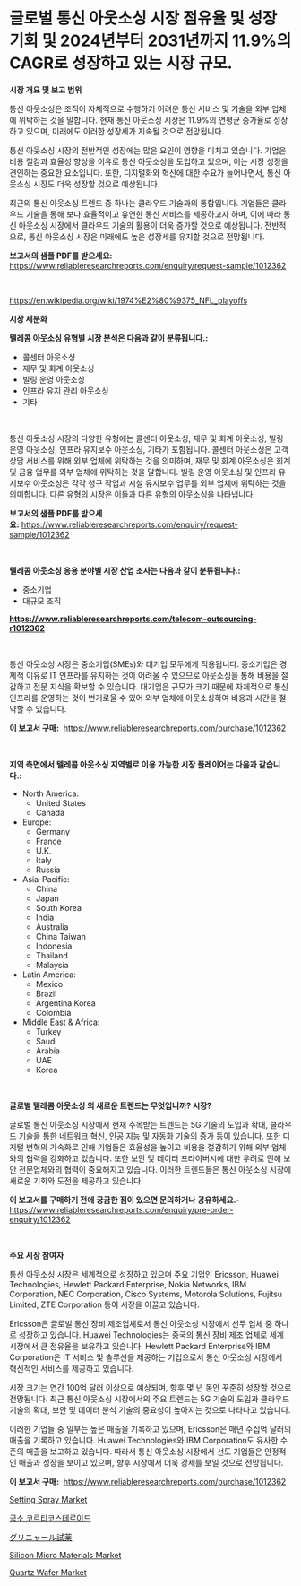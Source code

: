 <p><h1>글로벌 통신 아웃소싱 시장 점유율 및 성장 기회 및 2024년부터 2031년까지 11.9%의 CAGR로 성장하고 있는 시장 규모.</h1></p><p><strong>시장 개요 및 보고 범위</strong></p>
<p><p>통신 아웃소싱은 조직이 자체적으로 수행하기 어려운 통신 서비스 및 기술을 외부 업체에 위탁하는 것을 말합니다. 현재 통신 아웃소싱 시장은 11.9%의 연평균 증가율로 성장하고 있으며, 미래에도 이러한 성장세가 지속될 것으로 전망됩니다. </p><p>통신 아웃소싱 시장의 전반적인 성장에는 많은 요인이 영향을 미치고 있습니다. 기업은 비용 절감과 효율성 향상을 이유로 통신 아웃소싱을 도입하고 있으며, 이는 시장 성장을 견인하는 중요한 요소입니다. 또한, 디지털화와 혁신에 대한 수요가 늘어나면서, 통신 아웃소싱 시장도 더욱 성장할 것으로 예상됩니다.</p><p>최근의 통신 아웃소싱 트렌드 중 하나는 클라우드 기술과의 통합입니다. 기업들은 클라우드 기술을 통해 보다 효율적이고 유연한 통신 서비스를 제공하고자 하며, 이에 따라 통신 아웃소싱 시장에서 클라우드 기술의 활용이 더욱 증가할 것으로 예상됩니다. 전반적으로, 통신 아웃소싱 시장은 미래에도 높은 성장세를 유지할 것으로 전망됩니다.</p></p>
<p><strong>보고서의 샘플 PDF를 받으세요:</strong> <a href="https://www.reliableresearchreports.com/enquiry/request-sample/1012362">https://www.reliableresearchreports.com/enquiry/request-sample/1012362</a></p>
<p>&nbsp;</p>
<p><a href="https://en.wikipedia.org/wiki/1974%E2%80%9375_NFL_playoffs">https://en.wikipedia.org/wiki/1974%E2%80%9375_NFL_playoffs</a></p>
<p><strong>시장 세분화</strong></p>
<p><strong>텔레콤 아웃소싱 유형별 시장 분석은 다음과 같이 분류됩니다.:</strong></p>
<p><ul><li>콜센터 아웃소싱</li><li>재무 및 회계 아웃소싱</li><li>빌링 운영 아웃소싱</li><li>인프라 유지 관리 아웃소싱</li><li>기타</li></ul></p>
<p>&nbsp;</p>
<p><p>통신 아웃소싱 시장의 다양한 유형에는 콜센터 아웃소싱, 재무 및 회계 아웃소싱, 빌링 운영 아웃소싱, 인프라 유지보수 아웃소싱, 기타가 포함됩니다. 콜센터 아웃소싱은 고객 상담 서비스를 위해 외부 업체에 위탁하는 것을 의미하며, 재무 및 회계 아웃소싱은 회계 및 금융 업무를 외부 업체에 위탁하는 것을 말합니다. 빌링 운영 아웃소싱 및 인프라 유지보수 아웃소싱은 각각 청구 작업과 시설 유지보수 업무를 외부 업체에 위탁하는 것을 의미합니다. 다른 유형의 시장은 이들과 다른 유형의 아웃소싱을 나타냅니다.</p></p>
<p><strong>보고서의 샘플 PDF를 받으세요:</strong>&nbsp;<a href="https://www.reliableresearchreports.com/enquiry/request-sample/1012362">https://www.reliableresearchreports.com/enquiry/request-sample/1012362</a></p>
<p>&nbsp;</p>
<p><strong> 텔레콤 아웃소싱 응용 분야별 시장 산업 조사는 다음과 같이 분류됩니다.:</strong></p>
<p><ul><li>중소기업</li><li>대규모 조직</li></ul></p>
<p><strong><a href="https://www.reliableresearchreports.com/telecom-outsourcing-r1012362">https://www.reliableresearchreports.com/telecom-outsourcing-r1012362</a></strong></p>
<p>&nbsp;</p>
<p><p>통신 아웃소싱 시장은 중소기업(SMEs)와 대기업 모두에게 적용됩니다. 중소기업은 경제적 이유로 IT 인프라를 유지하는 것이 어려울 수 있으므로 아웃소싱을 통해 비용을 절감하고 전문 지식을 확보할 수 있습니다. 대기업은 규모가 크기 때문에 자체적으로 통신 인프라를 운영하는 것이 번거로울 수 있어 외부 업체에 아웃소싱하여 비용과 시간을 절약할 수 있습니다.</p></p>
<p><strong>이 보고서 구매:</strong>&nbsp; <a href="https://www.reliableresearchreports.com/purchase/1012362">https://www.reliableresearchreports.com/purchase/1012362</a></p>
<p>&nbsp;</p>
<p><strong>지역 측면에서 텔레콤 아웃소싱 지역별로 이용 가능한 시장 플레이어는 다음과 같습니다.:</strong></p>
<p><ul>
    <li>
        North America:
        <ul>
            <li>United States</li>
            <li>Canada</li>
        </ul>
    </li>
    <li>
        Europe:
        <ul>
            <li>Germany</li>
            <li>France</li>
            <li>U.K.</li>
            <li>Italy</li>
            <li>Russia</li>
        </ul>
    </li>
    <li>
        Asia-Pacific:
        <ul>
            <li>China</li>
            <li>Japan</li>
            <li>South Korea</li>
            <li>India</li>
            <li>Australia</li>
            <li>China Taiwan</li>
            <li>Indonesia</li>
            <li>Thailand</li>
            <li>Malaysia</li>
        </ul>
    </li>
    <li>
        Latin America:
        <ul>
            <li>Mexico</li>
            <li>Brazil</li>
            <li>Argentina Korea</li>
            <li>Colombia</li>
        </ul>
    </li>
    <li>
        Middle East & Africa:
        <ul>
            <li>Turkey</li>
            <li>Saudi</li>
            <li>Arabia</li>
            <li>UAE</li>
            <li>Korea</li>
        </ul>
    </li>
    </ul></p>
<p>&nbsp;</p>
<p><strong>글로벌 텔레콤 아웃소싱 의 새로운 트렌드는 무엇입니까? 시장?</strong></p>
<p><p>글로벌 통신 아웃소싱 시장에서 현재 주목받는 트렌드는 5G 기술의 도입과 확대, 클라우드 기술을 통한 네트워크 혁신, 인공 지능 및 자동화 기술의 증가 등이 있습니다. 또한 디지털 변혁의 가속화로 인해 기업들은 효율성을 높이고 비용을 절감하기 위해 외부 업체와의 협력을 강화하고 있습니다. 또한 보안 및 데이터 프라이버시에 대한 우려로 인해 보안 전문업체와의 협력이 중요해지고 있습니다. 이러한 트렌드들은 통신 아웃소싱 시장에 새로운 기회와 도전을 제공하고 있습니다.</p></p>
<p><strong>이 보고서를 구매하기 전에 궁금한 점이 있으면 문의하거나 공유하세요.</strong>- <a href="https://www.reliableresearchreports.com/enquiry/pre-order-enquiry/1012362">https://www.reliableresearchreports.com/enquiry/pre-order-enquiry/1012362</a></p>
<p>&nbsp;</p>
<p><strong>주요 시장 참여자</strong></p>
<p><p>통신 아웃소싱 시장은 세계적으로 성장하고 있으며 주요 기업인 Ericsson, Huawei Technologies, Hewlett Packard Enterprise, Nokia Networks, IBM Corporation, NEC Corporation, Cisco Systems, Motorola Solutions, Fujitsu Limited, ZTE Corporation 등이 시장을 이끌고 있습니다.</p><p>Ericsson은 글로벌 통신 장비 제조업체로서 통신 아웃소싱 시장에서 선두 업체 중 하나로 성장하고 있습니다. Huawei Technologies는 중국의 통신 장비 제조 업체로 세계 시장에서 큰 점유율을 보유하고 있습니다. Hewlett Packard Enterprise와 IBM Corporation은 IT 서비스 및 솔루션을 제공하는 기업으로서 통신 아웃소싱 시장에서 혁신적인 서비스를 제공하고 있습니다.</p><p>시장 크기는 연간 100억 달러 이상으로 예상되며, 향후 몇 년 동안 꾸준히 성장할 것으로 전망됩니다. 최근 통신 아웃소싱 시장에서의 주요 트렌드는 5G 기술의 도입과 클라우드 기술의 확대, 보안 및 데이터 분석 기술의 중요성이 높아지는 것으로 나타나고 있습니다.</p><p>이러한 기업들 중 일부는 높은 매출을 기록하고 있으며, Ericsson은 매년 수십억 달러의 매출을 기록하고 있습니다. Huawei Technologies와 IBM Corporation도 유사한 수준의 매출을 보고하고 있습니다. 따라서 통신 아웃소싱 시장에서 선도 기업들은 안정적인 매출과 성장을 보이고 있으며, 향후 시장에서 더욱 강세를 보일 것으로 전망됩니다.</p></p>
<p><strong>이 보고서 구매:</strong>&nbsp;&nbsp;<a href="https://www.reliableresearchreports.com/purchase/1012362">https://www.reliableresearchreports.com/purchase/1012362</a></p>
<p><p><a href="https://github.com/YashRP12/Market-Research-Report-List-5/blob/main/setting-spray-market.md">Setting Spray Market</a></p><p><a href="https://github.com/LuckeyCorbin/Market-Research-Report-List-2/blob/main/447043141444.md">국소 코르티코스테로이드</a></p><p><a href="https://medium.com/@johnson154chris/%E3%82%B0%E3%83%AA%E3%83%8B%E3%83%A3%E3%83%BC%E3%83%AB%E8%A9%A6%E8%96%AC%E5%B8%82%E5%A0%B4%E3%81%AE%E3%82%B5%E3%82%A4%E3%82%BA%E3%81%A8%E3%82%B7%E3%82%A7%E3%82%A2%E5%88%86%E6%9E%90-%E6%88%90%E9%95%B7%E3%83%88%E3%83%AC%E3%83%B3%E3%83%89%E3%81%A82024%E5%B9%B4%E3%81%8B%E3%82%892031%E5%B9%B4%E3%81%BE%E3%81%A7%E3%81%AE%E4%BA%88%E6%B8%AC-995c604747f1">グリニャール試薬</a></p><p><a href="https://medium.com/@luke.russell779/insights-into-the-silicon-micro-materials-market-market-players-market-size-geographical-021ee1e79961">Silicon Micro Materials Market</a></p><p><a href="https://medium.com/@elizbethsmithb208/deep-dive-into-the-quartz-wafer-market-itstrends-market-segmentation-and-competitive-analysis-cd8650b41f6b">Quartz Wafer Market</a></p></p>